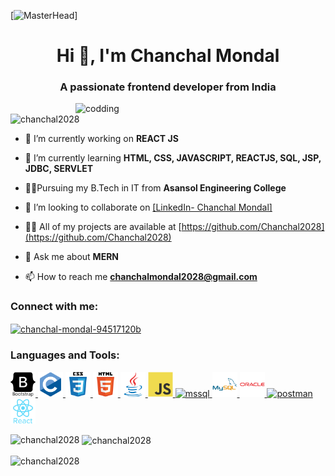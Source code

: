 [![MasterHead](https://res.cloudinary.com/practicaldev/image/fetch/s--7QWqH9YU--/c_imagga_scale,f_auto,fl_progressive,h_420,q_auto,w_1000/https://dev-to-uploads.s3.amazonaws.com/uploads/articles/pp4ll13f5onw4gqj8ggl.jpg)]
<h1 align="center">Hi 👋, I'm Chanchal Mondal</h1>
<h3 align="center">A passionate frontend developer from India</h3>
<img align="right" alt="codding" width="400" src="https://cdn.dribbble.com/users/1162077/screenshots/3848914/programmer.gif">

<p align="left"> <img src="https://komarev.com/ghpvc/?username=chanchal2028&label=Profile%20views&color=0e75b6&style=flat" alt="chanchal2028" /> </p>

- 🔭 I’m currently working on **REACT JS**

- 🌱 I’m currently learning **HTML, CSS, JAVASCRIPT, REACTJS, SQL, JSP, JDBC, SERVLET**

- 👨‍💻Pursuing my B.Tech in IT from **Asansol Engineering College**

- 👯 I’m looking to collaborate on [[LinkedIn- Chanchal Mondal]](https://www.linkedin.com/in/chanchal2028/)

- 👨‍💻 All of my projects are available at [https://github.com/Chanchal2028](https://github.com/Chanchal2028)

- 💬 Ask me about **MERN**

- 📫 How to reach me **chanchalmondal2028@gmail.com**

<h3 align="left">Connect with me:</h3>
<p align="left">
<a href="https://linkedin.com/in/chanchal-mondal-94517120b" target="blank"><img align="center" src="https://raw.githubusercontent.com/rahuldkjain/github-profile-readme-generator/master/src/images/icons/Social/linked-in-alt.svg" alt="chanchal-mondal-94517120b" height="30" width="40" /></a>
</p>

<h3 align="left">Languages and Tools:</h3>
<p align="left"> <a href="https://getbootstrap.com" target="_blank" rel="noreferrer"> <img src="https://raw.githubusercontent.com/devicons/devicon/master/icons/bootstrap/bootstrap-plain-wordmark.svg" alt="bootstrap" width="40" height="40"/> </a> <a href="https://www.cprogramming.com/" target="_blank" rel="noreferrer"> <img src="https://raw.githubusercontent.com/devicons/devicon/master/icons/c/c-original.svg" alt="c" width="40" height="40"/> </a> <a href="https://www.w3schools.com/css/" target="_blank" rel="noreferrer"> <img src="https://raw.githubusercontent.com/devicons/devicon/master/icons/css3/css3-original-wordmark.svg" alt="css3" width="40" height="40"/> </a> <a href="https://www.w3.org/html/" target="_blank" rel="noreferrer"> <img src="https://raw.githubusercontent.com/devicons/devicon/master/icons/html5/html5-original-wordmark.svg" alt="html5" width="40" height="40"/> </a> <a href="https://www.java.com" target="_blank" rel="noreferrer"> <img src="https://raw.githubusercontent.com/devicons/devicon/master/icons/java/java-original.svg" alt="java" width="40" height="40"/> </a> <a href="https://developer.mozilla.org/en-US/docs/Web/JavaScript" target="_blank" rel="noreferrer"> <img src="https://raw.githubusercontent.com/devicons/devicon/master/icons/javascript/javascript-original.svg" alt="javascript" width="40" height="40"/> </a> <a href="https://www.microsoft.com/en-us/sql-server" target="_blank" rel="noreferrer"> <img src="https://www.svgrepo.com/show/303229/microsoft-sql-server-logo.svg" alt="mssql" width="40" height="40"/> </a> <a href="https://www.mysql.com/" target="_blank" rel="noreferrer"> <img src="https://raw.githubusercontent.com/devicons/devicon/master/icons/mysql/mysql-original-wordmark.svg" alt="mysql" width="40" height="40"/> </a> <a href="https://www.oracle.com/" target="_blank" rel="noreferrer"> <img src="https://raw.githubusercontent.com/devicons/devicon/master/icons/oracle/oracle-original.svg" alt="oracle" width="40" height="40"/> </a> <a href="https://postman.com" target="_blank" rel="noreferrer"> <img src="https://www.vectorlogo.zone/logos/getpostman/getpostman-icon.svg" alt="postman" width="40" height="40"/> </a> <a href="https://reactjs.org/" target="_blank" rel="noreferrer"> <img src="https://raw.githubusercontent.com/devicons/devicon/master/icons/react/react-original-wordmark.svg" alt="react" width="40" height="40"/> </a> </p>

<p><img align="left" src="https://github-readme-stats.vercel.app/api/top-langs?username=chanchal2028&show_icons=true&locale=en&layout=compact" alt="chanchal2028" /></p>

<p>&nbsp;<img align="center" src="https://github-readme-stats.vercel.app/api?username=chanchal2028&show_icons=true&locale=en" alt="chanchal2028" /></p>

<p><img align="center" src="https://github-readme-streak-stats.herokuapp.com/?user=chanchal2028&" alt="chanchal2028" /></p>
